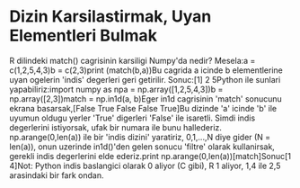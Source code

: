 # Dizin Karsilastirmak, Uyan Elementleri Bulmak

R dilindeki match() cagrisinin karsiligi Numpy'da nedir? Mesela:a =
c(1,2,5,4,3)b = c(2,3)print (match(b,a))Bu cagrida a icinde b
elementlerine uyan ogelerin 'indis' degerleri geri
getirilir. Sonuc:[1] 2 5Python ile sunlari yapabiliriz:import numpy as
npa = np.array([1,2,5,4,3])b = np.array([2,3])match = np.in1d(a,
b)Eger in1d cagrisinin 'match' sonucunu ekrana basarsak,[False True
False False True]Bu dizinde 'a' icinde 'b' ile uyumun oldugu yerler
'True' digerleri 'False' ile isaretli. Simdi indis degerlerini
istiyorsak, ufak bir numara ile bunu hallederiz. np.arange(0,len(a))
ile bir 'indis dizini' yaratiriz, 0,1,...,N diye gider (N = len(a)),
onun uzerinde in1d()'den gelen sonucu 'filtre' olarak kullanirsak,
gerekli indis degerlerini elde ederiz.print
np.arange(0,len(a))[match]Sonuc[1 4]Not: Python indis baslangici
olarak 0 aliyor (C gibi), R 1 aliyor, 1,4 ile 2,5 arasindaki bir fark
ondan.




